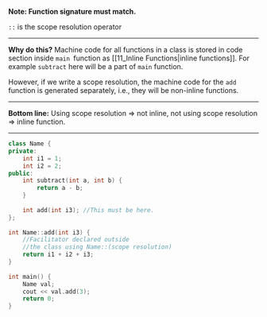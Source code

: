 **Note: Function signature must match.**

`::` is the scope resolution operator

---
**Why do this?**
Machine code for all functions in a class is stored in code section inside `main `function as [[11_Inline Functions|inline functions]]. For example `subtract` here will be a part of `main` function. 

However, if we write a scope resolution, the machine code for the `add` function is generated separately, i.e., they will be non-inline functions. 

---
**Bottom line:** Using scope resolution => not inline, not using scope resolution => inline function.

---
```cpp
class Name {  
private:  
    int i1 = 1;  
    int i2 = 2;  
public:  
    int subtract(int a, int b) {  
        return a - b;  
    }  
  
    int add(int i3); //This must be here.  
};  
  
int Name::add(int i3) {  
    //Facilitator declared outside 
    //the class using Name::(scope resolution)  
    return i1 + i2 + i3;  
}  
  
int main() {  
    Name val;  
    cout << val.add(3);  
    return 0;  
}
```